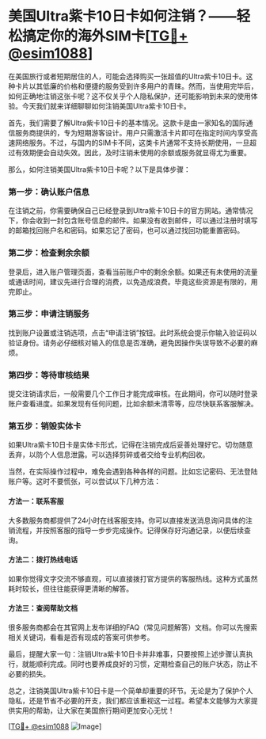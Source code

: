 # 美国Ultra紫卡10日卡如何注销？——轻松搞定你的海外SIM卡[[TG💪+ @esim1088](https://t.me/s/esim1088)]

在美国旅行或者短期居住的人，可能会选择购买一张超值的Ultra紫卡10日卡。这种卡片以其低廉的价格和便捷的服务受到许多用户的青睐。然而，当使用完毕后，如何正确地注销这张卡呢？这不仅关乎个人隐私保护，还可能影响到未来的使用体验。今天我们就来详细聊聊如何注销美国Ultra紫卡10日卡。

首先，我们需要了解Ultra紫卡10日卡的基本情况。这款卡是由一家知名的国际通信服务商提供的，专为短期游客设计。用户只需激活卡片即可在指定时间内享受高速网络服务。不过，与国内的SIM卡不同，这类卡片通常不支持长期使用，一旦超过有效期便会自动失效。因此，及时注销未使用的余额或服务就显得尤为重要。

那么，如何注销美国Ultra紫卡10日卡呢？以下是具体步骤：

### 第一步：确认账户信息

在注销之前，你需要确保自己已经登录到Ultra紫卡10日卡的官方网站。通常情况下，你会收到一封包含账号信息的邮件。如果没有收到邮件，可以通过注册时填写的邮箱找回账户名和密码。如果忘记了密码，也可以通过找回功能重置密码。

### 第二步：检查剩余余额

登录后，进入账户管理页面，查看当前账户中的剩余余额。如果还有未使用的流量或通话时间，建议先进行合理的消费，以免造成浪费。毕竟这些资源是有限的，用完即止。

### 第三步：申请注销服务

找到账户设置或注销选项，点击“申请注销”按钮。此时系统会提示你输入验证码以验证身份。请务必仔细核对输入的信息是否准确，避免因操作失误导致不必要的麻烦。

### 第四步：等待审核结果

提交注销请求后，一般需要几个工作日才能完成审核。在此期间，你可以随时登录账户查看进度。如果发现有任何问题，比如余额未清零等，应尽快联系客服解决。

### 第五步：销毁实体卡

如果Ultra紫卡10日卡是实体卡形式，记得在注销完成后妥善处理好它。切勿随意丢弃，以防个人信息泄露。可以选择剪碎或者交给专业机构回收。

当然，在实际操作过程中，难免会遇到各种各样的问题。比如忘记密码、无法登陆账户等。这时不要慌张，可以尝试以下几种方法：

#### 方法一：联系客服

大多数服务商都提供了24小时在线客服支持。你可以直接发送消息询问具体的注销流程，并按照客服的指导一步步完成操作。记得保存好沟通记录，以便后续查询。

#### 方法二：拨打热线电话

如果你觉得文字交流不够直观，可以直接拨打官方提供的客服热线。这种方式虽然耗时较长，但往往能获得更清晰的解答。

#### 方法三：查阅帮助文档

很多服务商都会在其官网上发布详细的FAQ（常见问题解答）文档。你可以先搜索相关关键词，看看是否有现成的答案可供参考。

最后，提醒大家一句：注销Ultra紫卡10日卡并非难事，只要按照上述步骤认真执行，就能顺利完成。同时也要养成良好的习惯，定期检查自己的账户状态，防止不必要的损失。

总之，注销美国Ultra紫卡10日卡是一个简单却重要的环节。无论是为了保护个人隐私，还是节省不必要的开支，我们都应该重视这一过程。希望本文能够为大家提供实用的帮助，让大家在美国旅行期间更加安心无忧！

[[TG💪+ @esim1088](https://t.me/s/esim1088) ![Image](https://i.postimg.cc/4NQfJmqS/Snipaste-2025-05-13-00-14-12.png)]